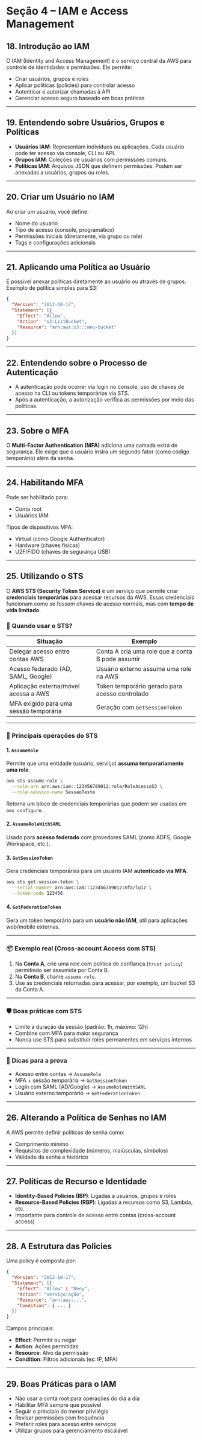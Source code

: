# Seção 4 – IAM e Access Management

## 18. Introdução ao IAM

O IAM (Identity and Access Management) é o serviço central da AWS para controle de identidades e permissões. Ele permite:

- Criar usuários, grupos e roles
- Aplicar políticas (policies) para controlar acesso
- Autenticar e autorizar chamadas à API
- Gerenciar acesso seguro baseado em boas práticas

---

## 19. Entendendo sobre Usuários, Grupos e Políticas

- **Usuários IAM**: Representam indivíduos ou aplicações. Cada usuário pode ter acesso via console, CLI ou API.
- **Grupos IAM**: Coleções de usuários com permissões comuns.
- **Políticas IAM**: Arquivos JSON que definem permissões. Podem ser anexadas a usuários, grupos ou roles.

---

## 20. Criar um Usuário no IAM

Ao criar um usuário, você define:
- Nome do usuário
- Tipo de acesso (console, programático)
- Permissões iniciais (diretamente, via grupo ou role)
- Tags e configurações adicionais

---

## 21. Aplicando uma Política ao Usuário

É possível anexar políticas diretamente ao usuário ou através de grupos. Exemplo de política simples para S3:

```json
{
  "Version": "2012-10-17",
  "Statement": [{
    "Effect": "Allow",
    "Action": "s3:ListBucket",
    "Resource": "arn:aws:s3:::meu-bucket"
  }]
}
```

---

## 22. Entendendo sobre o Processo de Autenticação

- A autenticação pode ocorrer via login no console, uso de chaves de acesso na CLI ou tokens temporários via STS.
- Após a autenticação, a autorização verifica as permissões por meio das políticas.

---

## 23. Sobre o MFA

O **Multi-Factor Authentication (MFA)** adiciona uma camada extra de segurança. Ele exige que o usuário insira um segundo fator (como código temporário) além da senha.

---

## 24. Habilitando MFA

Pode ser habilitado para:
- Conta root
- Usuários IAM

Tipos de dispositivos MFA:
- Virtual (como Google Authenticator)
- Hardware (chaves físicas)
- U2F/FIDO (chaves de segurança USB)

---

## 25. Utilizando o STS

O **AWS STS (Security Token Service)** é um serviço que permite criar **credenciais temporárias** para acessar recursos da AWS. Essas credenciais funcionam como se fossem chaves de acesso normais, mas com **tempo de vida limitado**.

### 🔐 Quando usar o STS?

| Situação | Exemplo |
|----------|---------|
| Delegar acesso entre contas AWS | Conta A cria uma role que a conta B pode assumir |
| Acesso federado (AD, SAML, Google) | Usuário externo assume uma role na AWS |
| Aplicação externa/móvel acessa a AWS | Token temporário gerado para acesso controlado |
| MFA exigido para uma sessão temporária | Geração com `GetSessionToken` |

---

### 🧪 Principais operações do STS

#### 1. `AssumeRole`
Permite que uma entidade (usuário, serviço) **assuma temporariamente uma role**.

```bash
aws sts assume-role \
  --role-arn arn:aws:iam::123456789012:role/RoleAcessoS3 \
  --role-session-name SessaoTeste
```

Retorna um bloco de credenciais temporárias que podem ser usadas em `aws configure`.

#### 2. `AssumeRoleWithSAML`
Usado para **acesso federado** com provedores SAML (como ADFS, Google Workspace, etc.).

#### 3. `GetSessionToken`
Gera credenciais temporárias para um usuário IAM **autenticado via MFA**.

```bash
aws sts get-session-token \
  --serial-number arn:aws:iam::123456789012:mfa/luiz \
  --token-code 123456
```

#### 4. `GetFederationToken`
Gera um token temporário para um **usuário não IAM**, útil para aplicações web/mobile externas.

---

### 📦 Exemplo real (Cross-account Access com STS)

1. Na **Conta A**, crie uma role com política de confiança (`trust policy`) permitindo ser assumida por Conta B.
2. Na **Conta B**, chame `assume-role`.
3. Use as credenciais retornadas para acessar, por exemplo, um bucket S3 da Conta A.

---

### 🛡️ Boas práticas com STS

- Limite a duração da sessão (padrão: 1h, máximo: 12h)
- Combine com MFA para maior segurança
- Nunca use STS para substituir roles permanentes em serviços internos

---

### 🎯 Dicas para a prova

- Acesso entre contas → `AssumeRole`
- MFA + sessão temporária → `GetSessionToken`
- Login com SAML (AD/Google) → `AssumeRoleWithSAML`
- Usuário externo temporário → `GetFederationToken`

---

## 26. Alterando a Política de Senhas no IAM

A AWS permite definir políticas de senha como:
- Comprimento mínimo
- Requisitos de complexidade (números, maiúsculas, símbolos)
- Validade da senha e histórico

---

## 27. Políticas de Recurso e Identidade

- **Identity-Based Policies (IBP)**: Ligadas a usuários, grupos e roles
- **Resource-Based Policies (RBP)**: Ligadas a recursos como S3, Lambda, etc.
- Importante para controle de acesso entre contas (cross-account access)

---

## 28. A Estrutura das Policies

Uma policy é composta por:

```json
{
  "Version": "2012-10-17",
  "Statement": [{
    "Effect": "Allow" | "Deny",
    "Action": "serviço:ação",
    "Resource": "arn:aws:...",
    "Condition": { ... }
  }]
}
```

Campos principais:
- **Effect**: Permitir ou negar
- **Action**: Ações permitidas
- **Resource**: Alvo da permissão
- **Condition**: Filtros adicionais (ex: IP, MFA)

---

## 29. Boas Práticas para o IAM

- Não usar a conta root para operações do dia a dia
- Habilitar MFA sempre que possível
- Seguir o princípio do menor privilégio
- Revisar permissões com frequência
- Preferir roles para acesso entre serviços
- Utilizar grupos para gerenciamento escalável

